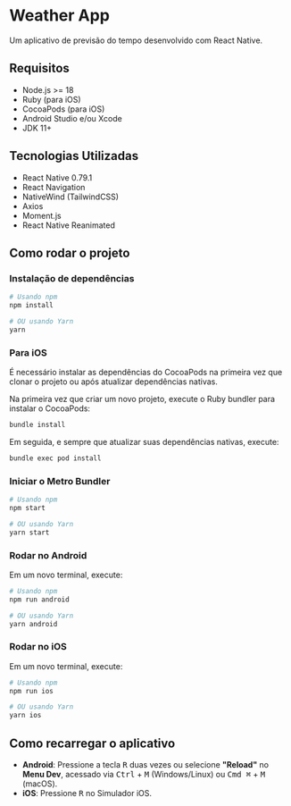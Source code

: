 # Weather App

Um aplicativo de previsão do tempo desenvolvido com React Native.

## Requisitos

- Node.js >= 18
- Ruby (para iOS)
- CocoaPods (para iOS)
- Android Studio e/ou Xcode
- JDK 11+

## Tecnologias Utilizadas

- React Native 0.79.1
- React Navigation
- NativeWind (TailwindCSS)
- Axios
- Moment.js
- React Native Reanimated

## Como rodar o projeto

### Instalação de dependências

```sh
# Usando npm
npm install

# OU usando Yarn
yarn
```

### Para iOS

É necessário instalar as dependências do CocoaPods na primeira vez que clonar o projeto ou após atualizar dependências nativas.

Na primeira vez que criar um novo projeto, execute o Ruby bundler para instalar o CocoaPods:

```sh
bundle install
```

Em seguida, e sempre que atualizar suas dependências nativas, execute:

```sh
bundle exec pod install
```

### Iniciar o Metro Bundler

```sh
# Usando npm
npm start

# OU usando Yarn
yarn start
```

### Rodar no Android

Em um novo terminal, execute:

```sh
# Usando npm
npm run android

# OU usando Yarn
yarn android
```

### Rodar no iOS

Em um novo terminal, execute:

```sh
# Usando npm
npm run ios

# OU usando Yarn
yarn ios
```

## Como recarregar o aplicativo

- **Android**: Pressione a tecla <kbd>R</kbd> duas vezes ou selecione **"Reload"** no **Menu Dev**, acessado via <kbd>Ctrl</kbd> + <kbd>M</kbd> (Windows/Linux) ou <kbd>Cmd ⌘</kbd> + <kbd>M</kbd> (macOS).
- **iOS**: Pressione <kbd>R</kbd> no Simulador iOS.

